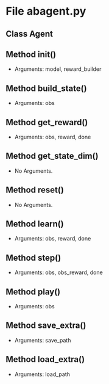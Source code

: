 # File abagent.py

## Class Agent

## Method __init__()

* Arguments: model, reward_builder

## Method build_state()

* Arguments: obs

## Method get_reward()

* Arguments: obs, reward, done

## Method get_state_dim()

* No Arguments.

## Method reset()

* No Arguments.

## Method learn()

* Arguments: obs, reward, done

## Method step()

* Arguments: obs, obs_reward, done

## Method play()

* Arguments: obs

## Method save_extra()

* Arguments: save_path

## Method load_extra()

* Arguments: load_path

